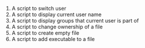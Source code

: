 1. A script to switch user
2. A script to display current user name
3. A script to display groups that current user is part of
4. A script to change ownership of a file
5. A script to create empty file
6. A script to add executable to a file
